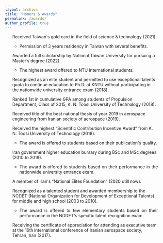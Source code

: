 ```yaml
---
layout: archive
title: "Honors & Awards"
permalink: /awards/
author_profile: true
---
```


<ul>
  <i class="fas fa-medal" style="color:#FFD700;font-size:20px"></i> Received Taiwan's gold card in the field of science & technology (2021).
  <ul>      
  <li> Permission of 3 years residency in Taiwan with several benefits.</li>
</ul>
</ul>
<ul>
  <i class="fas fa-medal" style="color:#FFD700;font-size:20px"></i> Awarded a full scholarship by National Taiwan University for pursuing a Master’s degree (2022).
<ul>
        <li align="justify"> The highest award offered to NTU international students.</li>
</ul>
</ul>  
<ul>
  <i class="fas fa-medal" style="color:#FFD700;font-size:20px"></i> Recognized as an elite student and permitted to use exceptional talents quota to continue education to Ph.D. at KNTU without participating in the nationwide university entrance exam (2018).
</ul>         
<ul>
  <i class="fas fa-medal" style="color:#FFD700;font-size:20px"></i> Ranked 1st in cumulative GPA among students of Propulsion Department, Class of 2015, K. N. Toosi University of Technology (2018).
</ul>
<ul>
  <i class="fas fa-medal" style="color:#FFD700;font-size:20px"></i> Received title of the best national thesis of year 2019 in aerospace engineering from Iranian society of aerospace (2019).
</ul>
<ul>
   <i class="fas fa-medal" style="color:#FFD700;font-size:20px"></i> Received the highest “Scientific Contribution Incentive Award” from K. N. Toosi University of Technology (2018).
<ul>
    <li align="justify"> The award is offered to students based on their publication's quality.</li>
  </ul>
  </ul>
 <ul>
 <i class="fas fa-medal" style="color:#FFD700;font-size:20px"></i> Iran government higher education bursary during BSc and MSc degrees (2010 to 2018).
 <ul>
    <li align="justify"> The award is offered to students based on their performance in the nationwide university entrance exam.</li>
  </ul>
  </ul>
  <ul>
 <i class="fas fa-medal" style="color:#FFD700;font-size:20px"></i> A member of Iran's “National Elites Foundation” (2020 utill now).
</ul>
<ul>
 <i class="fas fa-medal" style="color:#FFD700;font-size:20px"></i> Recognized as a talented student and awarded membership to the NODET (National Organization for Development of Exceptional Talents) for middle and high school (2003 to 2010).
<ul>
    <li align="justify"> The award is offered to few elementary students based on their performance in the NODET's specific talent recognition exam. </li>
  </ul>
  </ul>
  <ul>
  <i class="fas fa-medal" style="color:#FFD700;font-size:20px"></i> Receiving the certificate of appreciation for attending as executive team at the 16th international conference of Iranian aerospace society, Tehran, Iran (2017).
</ul>
